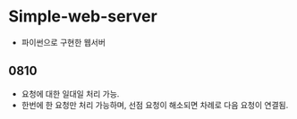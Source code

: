 # Simple-web-server
- 파이썬으로 구현한 웹서버

## 0810
- 요청에 대한 일대일 처리 가능.
- 한번에 한 요청만 처리 가능하며, 선점 요청이 해소되면 차례로 다음 요청이 연결됨. 
